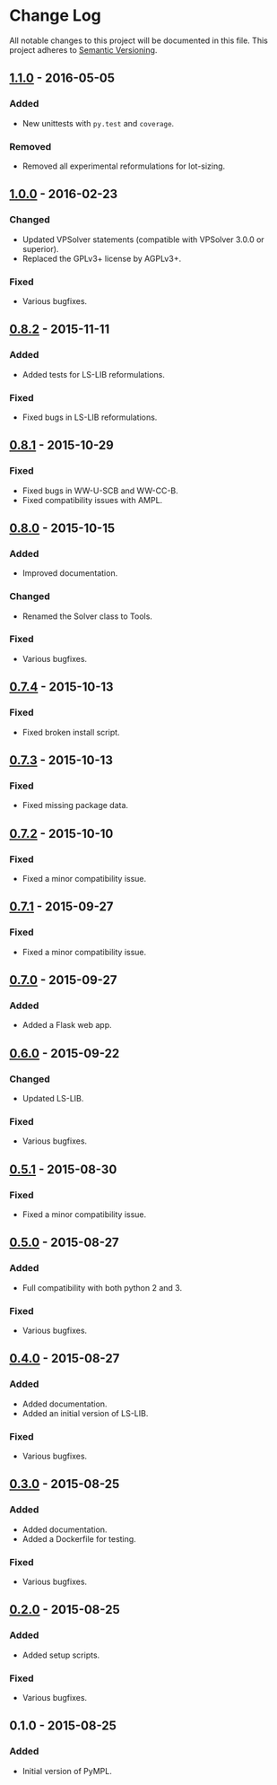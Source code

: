 # Change Log
All notable changes to this project will be documented in this file.
This project adheres to [Semantic Versioning](http://semver.org/).

## [1.1.0] - 2016-05-05

### Added
- New unittests with `py.test` and `coverage`.

### Removed
- Removed all experimental reformulations for lot-sizing.


## [1.0.0] - 2016-02-23

### Changed
- Updated VPSolver statements (compatible with VPSolver 3.0.0 or superior).
- Replaced the GPLv3+ license by AGPLv3+.

### Fixed
- Various bugfixes.


## [0.8.2] - 2015-11-11

### Added
- Added tests for LS-LIB reformulations.

### Fixed
- Fixed bugs in LS-LIB reformulations.


## [0.8.1] - 2015-10-29

### Fixed
- Fixed bugs in WW-U-SCB and WW-CC-B.
- Fixed compatibility issues with AMPL.


## [0.8.0] - 2015-10-15

### Added
- Improved documentation.

### Changed
- Renamed the Solver class to Tools.

### Fixed
- Various bugfixes.


## [0.7.4] - 2015-10-13

### Fixed
- Fixed broken install script.

## [0.7.3] - 2015-10-13

### Fixed
- Fixed missing package data.


## [0.7.2] - 2015-10-10

### Fixed
- Fixed a minor compatibility issue.


## [0.7.1] - 2015-09-27

### Fixed
- Fixed a minor compatibility issue.


## [0.7.0] - 2015-09-27

### Added
- Added a Flask web app.


## [0.6.0] - 2015-09-22

### Changed
- Updated LS-LIB.

### Fixed
- Various bugfixes.


## [0.5.1] - 2015-08-30

### Fixed
- Fixed a minor compatibility issue.

## [0.5.0] - 2015-08-27

### Added
- Full compatibility with both python 2 and 3.

### Fixed
- Various bugfixes.


## [0.4.0] - 2015-08-27

### Added
- Added documentation.
- Added an initial version of LS-LIB.

### Fixed
- Various bugfixes.


## [0.3.0] - 2015-08-25

### Added
- Added documentation.
- Added a Dockerfile for testing.

### Fixed
- Various bugfixes.


## [0.2.0] - 2015-08-25

### Added
- Added setup scripts.

### Fixed
- Various bugfixes.

## 0.1.0 - 2015-08-25

### Added
- Initial version of PyMPL.

[Unreleased]: https://github.com/fdabrandao/pympl/compare/v1.1.0...H
[1.1.0]: https://github.com/fdabrandao/pympl/compare/v1.0.0...v1.1.0
[1.0.0]: https://github.com/fdabrandao/pympl/compare/v0.8.2...v1.0.0
[0.8.2]: https://github.com/fdabrandao/pympl/compare/v0.8.1...v0.8.2
[0.8.1]: https://github.com/fdabrandao/pympl/compare/v0.8.0...v0.8.1
[0.8.0]: https://github.com/fdabrandao/pympl/compare/v0.7.4...v0.8.0
[0.7.4]: https://github.com/fdabrandao/pympl/compare/v0.7.3...v0.7.4
[0.7.3]: https://github.com/fdabrandao/pympl/compare/v0.7.2...v0.7.3
[0.7.2]: https://github.com/fdabrandao/pympl/compare/v0.7.1...v0.7.2
[0.7.1]: https://github.com/fdabrandao/pympl/compare/v0.7.0...v0.7.1
[0.7.0]: https://github.com/fdabrandao/pympl/compare/v0.6.0...v0.7.0
[0.6.0]: https://github.com/fdabrandao/pympl/compare/v0.5.1...v0.6.0
[0.5.1]: https://github.com/fdabrandao/pympl/compare/v0.5.0...v0.5.1
[0.5.0]: https://github.com/fdabrandao/pympl/compare/v0.4.0...v0.5.0
[0.4.0]: https://github.com/fdabrandao/pympl/compare/v0.3.0...v0.4.0
[0.3.0]: https://github.com/fdabrandao/pympl/compare/v0.2.0...v0.3.0
[0.2.0]: https://github.com/fdabrandao/pympl/compare/v0.1.0...v0.2.0
